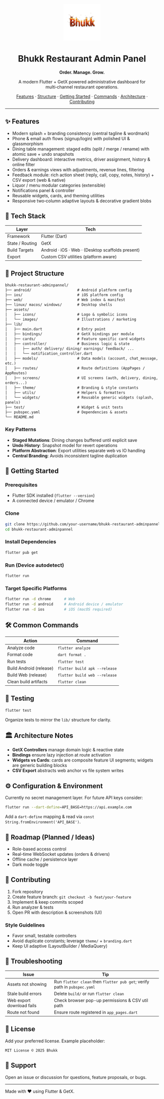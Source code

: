 <div align="center">
  <img src="assets/icons/logo.png" alt="Bhukk Logo" width="120" />
  
  <h1>Bhukk Restaurant Admin Panel</h1>
  <strong>Order. Manage. Grow.</strong>
  
  <p>A modern Flutter + GetX powered administrative dashboard for multi‑channel restaurant operations.</p>
  
  <p>
    <a href="#features">Features</a> ·
    <a href="#structure">Structure</a> ·
    <a href="#getting-started">Getting Started</a> ·
    <a href="#commands">Commands</a> ·
    <a href="#architecture">Architecture</a> ·
    <a href="#contributing">Contributing</a>
  </p>
</div>

---

## ✨ Features
- Modern splash + branding consistency (central tagline & wordmark)
- Phone & email auth flows (signup/login) with polished UI & glassmorphism
- Dining table management: staged edits (split / merge / rename) with atomic save + undo snapshots
- Delivery dashboard: interactive metrics, driver assignment, history & online filter
- Orders & earnings views with adjustments, revenue lines, filtering
- Feedback module: rich action sheet (reply, call, copy, notes, history) + CSV export (web & native)
- Liquor / menu modular categories (extensible)
- Notifications panel & controller
- Reusable widgets, cards, and theming utilities
- Responsive two‑column adaptive layouts & decorative gradient blobs

## 🧰 Tech Stack
| Layer | Tech |
|-------|------|
| Framework | Flutter (Dart) |
| State / Routing | GetX |
| Build Targets | Android · iOS · Web · (Desktop scaffolds present) |
| Export | Custom CSV utilities (platform aware) |

## <a id="structure"></a>📁 Project Structure
```
bhukk-restaurant-adminpannel/
├── android/                     # Android platform config
├── ios/                         # iOS platform config
├── web/                         # Web index & manifest
├── linux/ macos/ windows/       # Desktop shells
├── assets/
│   ├── icons/                   # Logo & symbolic icons
│   └── images/                  # Illustrations / marketing
├── lib/
│   ├── main.dart                # Entry point
│   ├── bindings/                # GetX bindings per module
│   ├── cards/                   # Feature specific card widgets
│   ├── controller/              # Business logic & state
│   │   ├── auth/ delivery/ dining/ earnings/ feedback/ ...
│   │   └── notification_controller.dart
│   ├── models/                  # Data models (account, chat_message, etc.)
│   ├── routes/                  # Route definitions (AppPages / AppRoutes)
│   ├── screens/                 # UI screens (auth, delivery, dining, orders...)
│   ├── theme/                   # Branding & style constants
│   ├── utils/                   # Helpers & formatters
│   └── widgets/                 # Reusable generic widgets (splash, panels)
├── test/                        # Widget & unit tests
├── pubspec.yaml                 # Dependencies & assets
└── README.md
```

### Key Patterns
- **Staged Mutations**: Dining changes buffered until explicit save
- **Undo History**: Snapshot model for revert operations
- **Platform Abstraction**: Export utilities separate web vs IO handling
- **Central Branding**: Avoids inconsistent tagline duplication

## <a id="getting-started"></a>🚀 Getting Started
### Prerequisites
- Flutter SDK installed (`flutter --version`)
- A connected device / emulator / Chrome

### Clone
```bash
git clone https://github.com/your-username/bhukk-restaurant-adminpannel.git
cd bhukk-restaurant-adminpannel
```

### Install Dependencies
```bash
flutter pub get
```

### Run (Device autodetect)
```bash
flutter run
```

### Target Specific Platforms
```bash
flutter run -d chrome      # Web
flutter run -d android     # Android device / emulator
flutter run -d ios         # iOS (macOS required)
```

## <a id="commands"></a>🛠 Common Commands
| Action | Command |
|--------|---------|
| Analyze code | `flutter analyze` |
| Format code | `dart format .` |
| Run tests | `flutter test` |
| Build Android (release) | `flutter build apk --release` |
| Build Web (release) | `flutter build web --release` |
| Clean build artifacts | `flutter clean` |

## 🧪 Testing
```bash
flutter test
```
Organize tests to mirror the `lib/` structure for clarity.

## <a id="architecture"></a>🏛 Architecture Notes
- **GetX Controllers** manage domain logic & reactive state
- **Bindings** ensure lazy injection at route activation
- **Widgets vs Cards**: cards are composite feature UI segments; widgets are generic building blocks
- **CSV Export** abstracts web anchor vs file system writes

## ⚙️ Configuration & Environment
Currently no secret management layer. For future API keys consider:
```bash
flutter run --dart-define=API_BASE=https://api.example.com
```
Add a `dart-define` mapping & read via `const String.fromEnvironment('API_BASE')`.

## 🧩 Roadmap (Planned / Ideas)
- Role-based access control
- Real-time WebSocket updates (orders & drivers)
- Offline cache / persistence layer
- Dark mode toggle

## 🤝 <a id="contributing"></a>Contributing
1. Fork repository
2. Create feature branch: `git checkout -b feat/your-feature`
3. Implement & keep commits scoped
4. Run analyzer & tests
5. Open PR with description & screenshots (UI)

### Style Guidelines
- Favor small, testable controllers
- Avoid duplicate constants; leverage `theme/` + `branding.dart`
- Keep UI adaptive (LayoutBuilder / MediaQuery)

## 🐞 Troubleshooting
| Issue | Tip |
|-------|-----|
| Assets not showing | Run `flutter clean` then `flutter pub get`; verify path in `pubspec.yaml` |
| Stale build errors | Delete `build/` or run `flutter clean` |
| Web export download fails | Check browser pop-up permissions & CSV util path |
| Route not found | Ensure route registered in `app_pages.dart` |

## 🪪 License
Add your preferred license. Example placeholder:
```
MIT License © 2025 Bhukk
```

## 🙋 Support
Open an issue or discussion for questions, feature proposals, or bugs.

---
Made with ❤️ using Flutter & GetX.